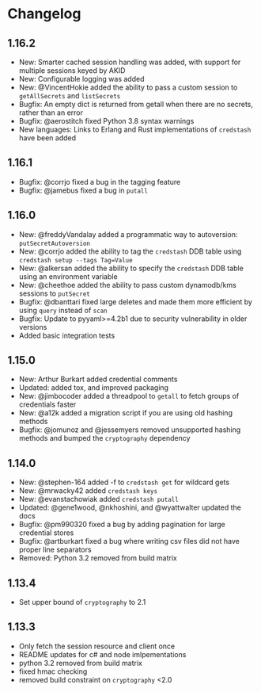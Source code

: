 # Changelog

## 1.16.2
* New: Smarter cached session handling was added, with support for multiple sessions keyed by AKID
* New: Configurable logging was added
* New: @VincentHokie added the ability to pass a custom session to `getAllSecrets` and `listSecrets` 
* Bugfix: An empty dict is returned from getall when there are no secrets, rather than an error
* Bugfix: @aerostitch fixed Python 3.8 syntax warnings
* New languages: Links to Erlang and Rust implementations of `credstash` have been added

## 1.16.1
* Bugfix: @corrjo fixed a bug in the tagging feature 
* Bugfix: @jamebus fixed a bug in `putall`

## 1.16.0
* New: @freddyVandalay added a programmatic way to autoversion: `putSecretAutoversion`
* New: @corrjo added the ability to tag the `credstash` DDB table using `credstash setup --tags Tag=Value`
* New: @alkersan added the ability to specify the `credstash` DDB table using an environment variable
* New: @cheethoe added the ability to pass custom dynamodb/kms sessions to `putSecret`
* Bugfix: @dbanttari fixed large deletes and made them more efficient by using `query` instead of `scan`
* Bugfix: Update to pyyaml>=4.2b1 due to security vulnerability in older versions
* Added basic integration tests

## 1.15.0
* New: Arthur Burkart added credential comments
* Updated: added tox, and improved packaging
* New: @jimbocoder added a threadpool to `getall` to fetch groups of credentials faster
* New: @a12k added a migration script if you are using old hashing methods
* Bugfix: @jomunoz and @jessemyers removed unsupported hashing methods and bumped the `cryptography` dependency

## 1.14.0

* New: @stephen-164 added -f to `credstash get` for wildcard gets
* New: @mrwacky42 added `credstash keys`
* New: @evanstachowiak added `credstash putall`
* Updated: @gene1wood, @nkhoshini, and @wyattwalter updated the docs
* Bugfix: @pm990320 fixed a bug by adding pagination for large credential stores
* Bugfix: @artburkart fixed a bug where writing csv files did not have proper line separators
* Removed: Python 3.2 removed from build matrix

## 1.13.4
* Set upper bound of `cryptography` to 2.1

## 1.13.3
* Only fetch the session resource and client once
* README updates for c# and node imlpementations
* python 3.2 removed from build matrix
* fixed hmac checking
* removed build constraint on `cryptography` <2.0
